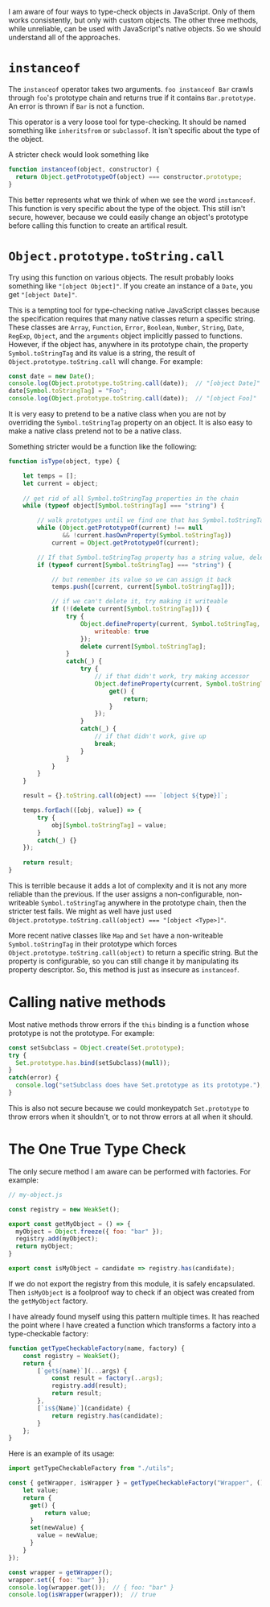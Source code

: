 I am aware of four ways to type-check objects in JavaScript. Only of them works consistently, but only with custom objects. The other three methods, while unreliable, can be used with JavaScript's native objects. So we should understand all of the approaches.

# `instanceof`

The `instanceof` operator takes two arguments. `foo instanceof Bar` crawls through `foo`'s prototype chain and returns true if it contains `Bar.prototype`. An error is thrown if `Bar` is not a function.

This operator is a very loose tool for type-checking. It should be named something like `inheritsfrom` or `subclassof`. It isn't specific about the type of the object.

A stricter check would look something like

```javascript 
function instanceof(object, constructor) {
  return Object.getPrototypeOf(object) === constructor.prototype;
}
```

This better represents what we think of when we see the word `instanceof`. This function is very specific about the type of the object. This still isn't secure, however, because we could easily change an object's prototype before calling this function to create an artifical result.

# `Object.prototype.toString.call`

Try using this function on various objects. The result probably looks something like `"[object Object]"`. If you create an instance of a `Date`, you get `"[object Date]"`.

This is a tempting tool for type-checking native JavaScript classes because the specification requires that many native classes return a specific string. These classes are `Array`, `Function`, `Error`, `Boolean`, `Number`, `String`, `Date`, `RegExp`, `Object`, and the `arguments` object implicitly passed to functions. However, if the object has, anywhere in its prototype chain, the property `Symbol.toStringTag` and its value is a string, the result of `Object.prototype.toString.call` will change. For example:

```javascript
const date = new Date();
console.log(Object.prototype.toString.call(date));  // "[object Date]"
date[Symbol.toStringTag] = "Foo";
console.log(Object.prototype.toString.call(date));  // "[object Foo]"
```

It is very easy to pretend to be a native class when you are not by overriding the `Symbol.toStringTag` property on an object. It is also easy to make a native class pretend not to be a native class.

Something stricter would be a function like the following:

```javascript
function isType(object, type) {

    let temps = [];
    let current = object;
    
    // get rid of all Symbol.toStringTag properties in the chain
    while (typeof object[Symbol.toStringTag] === "string") {

        // walk prototypes until we find one that has Symbol.toStringTag property
        while (Object.getPrototypeOf(current) !== null 
               && !current.hasOwnProperty(Symbol.toStringTag))
            current = Object.getPrototypeOf(current);

        // If that Symbol.toStringTag property has a string value, delete it
        if (typeof current[Symbol.toStringTag] === "string") {

            // but remember its value so we can assign it back
            temps.push([current, current[Symbol.toStringTag]]);

            // if we can't delete it, try making it writeable
            if (!(delete current[Symbol.toStringTag])) {
                try {
                    Object.defineProperty(current, Symbol.toStringTag, {
                        writeable: true
                    });
                    delete current[Symbol.toStringTag];
                }
                catch(_) {
                    try {
                        // if that didn't work, try making accessor
                        Object.defineProperty(current, Symbol.toStringTag, {
                            get() {
                                return;
                            }
                        });
                    }
                    catch(_) {
                        // if that didn't work, give up
                        break;
                    }
                }
            }   
        }
    }

    result = {}.toString.call(object) === `[object ${type}]`;

    temps.forEach(([obj, value]) => {
        try {
            obj[Symbol.toStringTag] = value;
        }
        catch(_) {}
    });
    
    return result;
}
```

This is terrible because it adds a lot of complexity and it is not any more reliable than the previous. If the user assigns a non-configurable, non-writeable `Symbol.toStringTag` anywhere in the prototype chain, then the stricter test fails. We might as well have just used `Object.prototype.toString.call(object) === "[object <Type>]"`.

More recent native classes like `Map` and `Set` have a non-writeable `Symbol.toStringTag` in their prototype which forces `Object.prototype.toString.call(object)` to return a specific string. But the property is configurable, so you can still change it by manipulating its property descriptor. So, this method is just as insecure as `instanceof`.

# Calling native methods

Most native methods throw errors if the `this` binding is a function whose prototype is not the prototype. For example:

```javascript
const setSubclass = Object.create(Set.prototype);
try {
  Set.prototype.has.bind(setSubclass)(null));
}
catch(error) {
  console.log("setSubclass does have Set.prototype as its prototype.");
}
```

This is also not secure because we could monkeypatch `Set.prototype` to throw errors when it shouldn't, or to not throw errors at all when it should.

# The One True Type Check

The only secure method I am aware can be performed with factories. For example:

```javascript
// my-object.js

const registry = new WeakSet();

export const getMyObject = () => {
  myObject = Object.freeze({ foo: "bar" });
  registry.add(myObject);
  return myObject;
}

export const isMyObject = candidate => registry.has(candidate);
```

If we do not export the registry from this module, it is safely encapsulated. Then `isMyObject` is a foolproof way to check if an object was created from the `getMyObject` factory.

I have already found myself using this pattern multiple times. It has reached the point where I have created a function which transforms a factory into a type-checkable factory:

```javascript
function getTypeCheckableFactory(name, factory) {
    const registry = WeakSet();
    return {
        [`get${name}`](...args) {
            const result = factory(..args);
            registry.add(result);
            return result;
        },
        [`is${Name}`](candidate) {
            return registry.has(candidate);
        }
    };
}
```

Here is an example of its usage:

```javascript
import getTypeCheckableFactory from "./utils";

const { getWrapper, isWrapper } = getTypeCheckableFactory("Wrapper", () => {
    let value;
    return {
      get() {
          return value;
      }
      set(newValue) {
        value = newValue;
      }
    }
});

const wrapper = getWrapper();
wrapper.set({ foo: "bar" });
console.log(wrapper.get());  // { foo: "bar" }
console.log(isWrapper(wrapper));  // true
```
